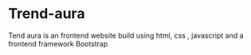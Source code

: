 # Trend-aura
Tend aura is an frontend website build using html, css , javascript and a frontend framework Bootstrap 
